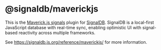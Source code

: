 # @signaldb/maverickjs

This is the [Maverick.js signals](https://github.com/maverick-js/signals) plugin for [SignalDB](https://github.com/maxnowack/signaldb). SignalDB is a local-first JavaScript database with real-time sync, enabling optimistic UI with signal-based reactivity across multiple frameworks.

See https://signaldb.js.org/reference/maverickjs/ for more information.
